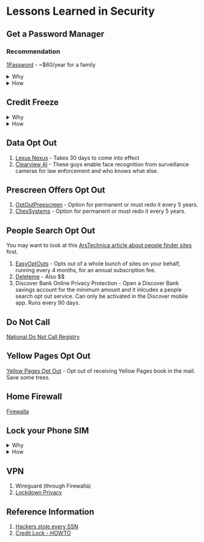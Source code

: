 # Lessons Learned in Security

## Get a Password Manager

### Recommendation

[1Password](https://1password.com/pricing) - ~$60/year for a family

<details>
  <summary>Why</summary>
  
  Getting a password manager is a smart move for several reasons: (source ChatGPT)

  1. Security: A password manager allows you to generate and store complex, unique passwords for each of your accounts. This reduces the risk of using weak or repeated passwords, which are more vulnerable to hacking.

  1. Convenience: You no longer need to remember dozens of different passwords. A password manager can autofill login details for you, making it easier and faster to access your accounts.

  1. Protection Against Phishing: Password managers can help you avoid phishing sites by only autofilling your credentials on the correct website, reducing the risk of accidentally entering your information on a fake site.

  1. Secure Storage: Many password managers offer secure storage for other sensitive information, like credit card details, secure notes, and personal identification numbers (PINs).

  1. Cross-Device Sync: With a password manager, your passwords are available on all your devices. This means you can securely access your accounts from your phone, tablet, or computer.

  1. Alerts for Breaches: Some password managers notify you if your stored credentials have been part of a data breach, prompting you to change your password before your account is compromised.

 1. Time-Saving: By managing and organizing all your passwords in one place, a password manager can save you time when logging into your accounts or changing passwords.

 1. Two-Factor Authentication (2FA) Support: Many password managers support 2FA, adding an extra layer of security to your accounts.
</details>

<details>
  <summary>How</summary>

  ### Basic Implementation

  1. Install browser plugins and on cell phone to make it easy to use.
  1. Visit every site you have a login and reset password to a unique long password.

  ### Advanced

  1. Setup two factor
  1. Create a digital will (including parents)
</details>



## Credit Freeze

<details>
  <summary>Why</summary>
  Freezing your credit is a good way to protect yourself against identity theft and unauthorized credit activity. 
</details>  
<details>
  <summary>How</summary>
Here’s how you can do it:

1. Contact the Credit Bureaus
You need to request a credit freeze from each of the three major credit bureaus (and others) in the United States.
  
   1. [Experian](https://www.experian.com/freeze/center.html) or call 888-397-3742
   1. [Equifax](https://my.equifax.com/membercenter/#/freeze) or call 800-525-6285
   1. [TransUnion](https://www.transunion.com/credit-freeze/place-credit-freeze) or call 800-680-7289

   and

   1. [Innovis](https://www.innovis.com/personal/securityFreeze)
   1. [Lexis Nexus](https://consumer.risk.lexisnexis.com/freeze)
   1. [ChexSystems](https://www.chexsystems.com/security-freeze/information)


1. Provide Necessary Information
When freezing your credit, you’ll need to provide:
Your full name
Social Security number
Date of birth
Address (and possibly previous addresses)
Proof of identity (such as a driver’s license, utility bill, or passport)

1. Receive a PIN or Password
After you freeze your credit, the bureaus will provide you with a PIN or password. Keep this information safe, as you’ll need it to lift the freeze when necessary.

1. Freeze for Free
Since September 21, 2018, freezing and unfreezing your credit is free under federal law.

5. Verify the Freeze
After you’ve completed the process, verify that your credit has been successfully frozen by checking with the bureaus.

6. Freezing Credit for Minors
If you want to freeze the credit of a minor, you will need to provide additional documentation to prove that you are their legal guardian.

7. Lifting the Freeze
When you need to temporarily or permanently lift the freeze (e.g., when applying for a loan or credit card), you can do so using the PIN or password provided. You can lift it online, by phone, or by mail.

Additional Tips:
Consider a Fraud Alert: If you're concerned about identity theft but not ready to freeze your credit, you can place a fraud alert on your credit report. This is less restrictive than a freeze.
Monitor Your Credit: Even with a credit freeze, it’s a good idea to monitor your credit regularly to ensure there are no unauthorized activities.

</details>

## Data Opt Out

1. [Lexus Nexus](https://optout.lexisnexis.com/) - Takes 30 days to come into effect
1. [Clearview AI](https://privacyportal.onetrust.com/webform/1fdd17ee-bd10-4813-a254-de7d5c09360a/2a09e1a7-f09f-4e0c-91a2-5818abe414d5) - These guys enable face recognition from surveillance cameras for law enforcement and who knows what else.

## Prescreen Offers Opt Out

1. [OptOutPreescreen](https://www.optoutprescreen.com) - Option for permanent or must redo it every 5 years.
1. [ChexSystems](https://chexsystems.eto.fiscloudservices.com/#/opt-out) - Option for permanent or must redo it every 5 years.

## People Search Opt Out

You may want to look at this [ArsTechnica article about people finder sites](https://arstechnica.com/gadgets/2024/08/its-not-worth-paying-to-be-removed-from-people-finder-sites-study-says/) first.

1. [EasyOptOuts](https://easyoptouts.com) - Opts out of a whole bunch of sites on your behalf, running every 4 months, for an annual subscription fee.
1. [Deleteme](https://joindeleteme.com/) - Also $$
1. Discover Bank Online Privacy Protection - Open a Discover Bank savings account for the minimum amount and it inlcudes a people search opt out service. Can only be activated in the Discover mobile app. Runs every 90 days. 

## Do Not Call

[National Do Not Call Registry](https://www.donotcall.gov)

## Yellow Pages Opt Out

[Yellow Pages Opt Out](https://www.yellowpagesoptout.com) - Opt out of receiving Yellow Pages book in the mail. Save some trees. 

## Home Firewall

[Firewalla](https://firewalla.com)

## Lock your Phone SIM
<details>
  <summary>Why</summary>
  
Number Lock is a security feature that protects your SIM (physical SIM or eSIM) from unauthorized changes. Your SIM is the chip that connects your phone to the Mint Mobile network, allowing you to make calls, send texts and use mobile data. It stores your account information and your phone number. Enabling Number Lock helps prevent shady characters from hijacking your SIM, your phone number and ultimately your account.  
  
</details>

<details>
  <summary>How</summary>

  1. Follow your providers instructions.
     1. [Mint](https://www.mintmobile.com/help/what-is-number-lock/?srsltid=AfmBOoqY9RZF5yNipExw4Wvx5EB6ImCUk_uAchygty9YA8yD-0h2aW8a)

</details>

## VPN

1. Wireguard (through Firewalla)
1. [Lockdown Privacy](https://lockdownprivacy.com)

## Reference Information

1. [Hackers stole every SSN](https://www.latimes.com/business/story/2024-08-13/hacker-claims-theft-of-every-american-social-security-number)
2. [Credit Lock - HOWTO](https://pirg.org/edfund/resources/identity-theft-is-soaring-reduce-your-risk-dramatically-by-simply-freezing-your-credit-files/)
